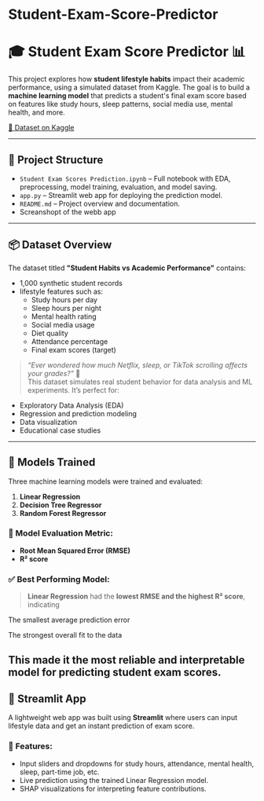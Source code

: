 # Student-Exam-Score-Predictor
# 🎓 Student Exam Score Predictor 📊

This project explores how **student lifestyle habits** impact their academic performance, using a simulated dataset from Kaggle. The goal is to build a **machine learning model** that predicts a student's final exam score based on features like study hours, sleep patterns, social media use, mental health, and more.

[🔗 Dataset on Kaggle](https://www.kaggle.com/datasets/jayaantanaath/student-habits-vs-academic-performance)

---

## 📁 Project Structure

- `Student Exam Scores Prediction.ipynb` – Full notebook with EDA, preprocessing, model training, evaluation, and model saving.
- `app.py` – Streamlit web app for deploying the prediction model.
- `README.md` – Project overview and documentation.
- Screanshopt of the webb app

---

## 📦 Dataset Overview

The dataset titled **"Student Habits vs Academic Performance"** contains:
- 1,000 synthetic student records
- lifestyle features such as:
  - Study hours per day
  - Sleep hours per night
  - Mental health rating
  - Social media usage
  - Diet quality
  - Attendance percentage
  - Final exam scores (target)

> _“Ever wondered how much Netflix, sleep, or TikTok scrolling affects your grades?”_ 👀  
This dataset simulates real student behavior for data analysis and ML experiments. It’s perfect for:
- Exploratory Data Analysis (EDA)
- Regression and prediction modeling
- Data visualization
- Educational case studies

---

## 🧠 Models Trained

Three machine learning models were trained and evaluated:
1. **Linear Regression**
2. **Decision Tree Regressor**
3. **Random Forest Regressor**

### 🎯 Model Evaluation Metric:
- **Root Mean Squared Error (RMSE)**
- **R² score**

### ✅ Best Performing Model:
> **Linear Regression** had the **lowest RMSE and the highest R² score**, indicating

The smallest average prediction error

The strongest overall fit to the data

This made it the most reliable and interpretable model for predicting student exam scores.
---

## 🚀 Streamlit App

A lightweight web app was built using **Streamlit** where users can input lifestyle data and get an instant prediction of exam score.

### 🔧 Features:
- Input sliders and dropdowns for study hours, attendance, mental health, sleep, part-time job, etc.
- Live prediction using the trained Linear Regression model.
- SHAP visualizations for interpreting feature contributions.

